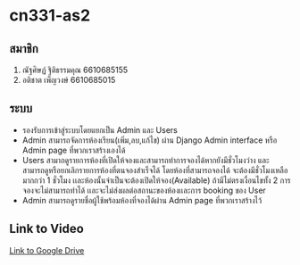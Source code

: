 # cn331-as2
## สมาชิก
1. ณัฐศิษฏ์ ฐิติธรรมคุณ 6610685155
2. อติชาต เพ็ญวงษ์ 6610685015

## ระบบ
- รองรับการเข้าสู่ระบบโดยแยกเป็น Admin และ Users
- Admin สามารถจัดการห้องเรียน(เพิ่ม,ลบ,แก้ไข) ผ่าน Django Admin interface หรือ Admin page ที่พวกเราสร้างเองได้
- Users สามาถดูรายการห้องที่เปิดให้จองและสามารถทำการจองได้หากยังมีชั่วโมงว่าง และสามารถดูหรือยกเลิกรายการห้องที่ตนจองสำเร็จได้ โดยห้องที่สามารถจองได้ จะต้องมีชั่วโมงเหลือมากกว่า 1 ชั่วโมง เเละห้องนั้นจำเป็นจะต้องเปิดให้จอง(Available) ถ้ามีไม่ตรงเงื่อนไขทั้ง 2 การจองจะไม่สามารถทำได้ เเละจะไม่ส่งผลต่อสถานะของห้องเเละการ booking ของ User
- Admin สามารถดูรายชื่อผู้ใช้พร้อมห้องที่จองได้ผ่าน Admin page ที่พวกเราสร้างไว้

## Link to Video
[Link to Google Drive](https://drive.google.com/file/d/1peHkxXTHTsM5W1WoEOF4Ss0fc3rIBHsu/view?usp=sharing)
